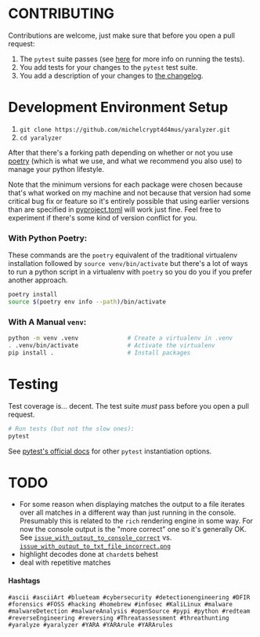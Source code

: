 # CONTRIBUTING
Contributions are welcome, just make sure that before you open a pull request:

1. The `pytest` suite passes (see [here](#Testing) for more info on running the tests).
1. You add tests for your changes to the `pytest` test suite.
1. You add a description of your changes to [the changelog](CHANGELOG.md).


# Development Environment Setup
1. `git clone https://github.com/michelcrypt4d4mus/yaralyzer.git`
1. `cd yaralyzer`

After that there's a forking path depending on whether or not you use [poetry](https://python-poetry.org) (which is what we use, and what we recommend you also use) to manage your python lifestyle.

Note that the minimum versions for each package were chosen because that's what worked on my machine and not because that version had some critical bug fix or feature so it's entirely possible that using earlier versions than are specified in [pyproject.toml](pyproject.toml) will work just fine. Feel free to experiment if there's some kind of version conflict for you.

### With Python Poetry:
These commands are the `poetry` equivalent of the traditional virtualenv installation followed by `source venv/bin/activate` but there's a lot of ways to run a python script in a virtualenv with `poetry` so you do you if you prefer another approach.

```sh
poetry install
source $(poetry env info --path)/bin/activate
```

### With A Manual `venv`:
```sh
python -m venv .venv              # Create a virtualenv in .venv
. .venv/bin/activate              # Activate the virtualenv
pip install .                     # Install packages
```


# Testing
Test coverage is... decent. The test suite _must_ pass before you open a pull request.

```bash
# Run tests (but not the slow ones):
pytest
```

See [pytest's official docs](https://docs.pytest.org/en/7.1.x/how-to/usage.html) for other `pytest` instantiation options.


# TODO
* For some reason when displaying matches the output to a file iterates over all matches in a different way than just running in the console. Presumably this is related to the `rich` rendering engine in some way. For now the console output is the "more correct" one so it's generally OK. See [`issue_with_output_to_console_correct`](doc/rendered_images/issue_with_output_to_console_correct.png) vs. [`issue_with_output_to_txt_file_incorrect.png`](doc/rendered_images/issue_with_output_to_txt_file_incorrect.png)
* highlight decodes done at `chardet`s behest
* deal with repetitive matches

#### Hashtags
```
#ascii #asciiArt #blueteam #cybersecurity #detectionengineering #DFIR #forensics #FOSS #hacking #homebrew #infosec #KaliLinux #malware #malwareDetection #malwareAnalysis #openSource #pypi #python #redteam #reverseEngineering #reversing #Threatassessment #threathunting #yaralyze #yaralyzer #YARA #YARArule #YARArules
```
